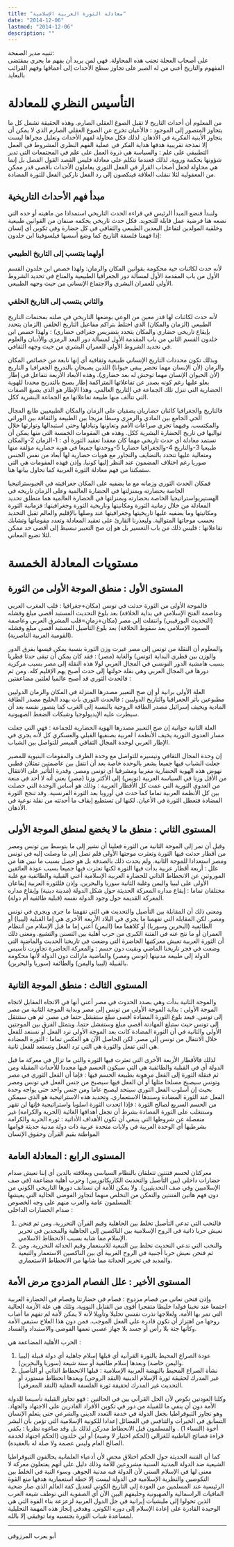 ```yaml
---
title: "معادلة الثورة العربية الإسلامية"
date: "2014-12-06"
lastmod: "2014-12-06"
description: ""
---
```

تنبيه مدير الصفحة:  
 على أصحاب العجلة تجنب هذه المحاولة. فهي لمن يريد أن يفهم ما يجري بمقتضى المفهوم والتاريخ أعني من له الصبر على تجاوز سطح الأحداث إلى أعماقها وفهم القرائب بالبعايد

# التأسيس النظري للمعادلة

من المعلوم أن أحداث التاريخ لا تقبل الصوغ العقلي الصارم. وهذه الحقيقة تشمل كل ما يتجاوز المتصور إلى الموجود : فالأعيان تخرج عن الصوغ العقلي الصارم الذي لا يمكن أن يتجاوز الأبنية الفكرية في الأذهان. لذلك فكل محاولة لفهم الأحداث وتعليل مجراها ليست إلا نمذجة تقريبية هدفها هداية الفكر في عملية الفهم النظري المشروط في العمل التطبيقي على علم : والسياسة هي ذروة العمل على علم في المجتمعات التي تدير شؤونها بحكمة وروية. لذلك فعندما نتكلم على معادلة فليس القصد القول الفصل بل إنما هي محاولة لجعل أصحاب القرار في الفعل الثوري يعاملون الأحداث بأقصى قدر ممكن من المعقولية لئلا تنقلب العلاقة فينكصون إلى رد الفعل تاركين الفعل للثورة المضادة.

## مبدأ فهم الأحداث التاريخية

ولنبدأ فنضع المبدأ الرئيس في قراءة الحدث التاريخي استمدادا من ماهيته أو حده التي نضعه هنا فرضية عمل قابلة للتجويد. فكل حدث تاريخي يحكمه صنفان من القوانين طبيعية وخلقية المولدين لتفاعل البعدين الطيبعي والثقافي في كل حضارة وفي تكوين أي إنسان إذا فهمنا فلسفة التاريخ كما وضع أسسها فيلسوفينا ابن خلدون:

### أولهما ينتسب إلى التاريخ الطبيعي

لأنه حدث لكائنات حية محكومة بقوانين المكان والزمان: ولهذا خصص ابن خلدون القسم الأول من باب المقدمة الأول لمسألة دور الجغرافيا الطبيعية والمناخ في تحديد الشروط الأولى للعمران البشري والاجتماع الإنساني من حيث وجهه الطبيعي.

### والثاني ينتسب إلى التاريخ الخلقي

لأنه حدث لكائنات لها قدر معين من الوعي بوضعها التاريخي في صلته بمحتمات التاريخ الطبيعي (الزمان والمكان) الذي اختلط بتراكم مفاعيل التاريخ الخلقي (الزمان يتحدد بإيقاع تاريخي حضاري والمكان يتحدد بتضريس جغرافي حضاري) : ولهذا خصص ابن خلدون القسم الثاني من باب المقدمة الأول لمسألة دور البعد الرمزي والأديان والعلوم في تحديد الشروط الأولى للعمران البشري من حيث وجهه الثقافي.

وبذلك تكون محددات التاريخ الإنساني طبيعية وثقافية أي إنها نابعة من خصائص المكان والزمان (لأن الإنسان مهما تحضر يبقى حيوانا) اللذين يصبحان بالتدريح الجغرافيا و التاريخ (لأن الحيوان الإنسان مهما توحش له بعد حضاري). وهذه الأبعاد الأربعة تتفاعل في إطار يعلو عليها رغم كونه يصدر عن تفاعلاتها المتراكمة إطار يصبح بالتدريج محددا للهوية الحضارية التي تنزل تلك الجماعة في التاريخ العالمي. وهذا الإطار هو الذي يصبغ الصفات التي تتألف منها طبيعة تفاعلاتها مع الجماعة البشرية ككل.

فالتاريخ والجغرافيا كائنان حضاريان يضفيان على الزمان والمكان الطبيعيين طابع المجال الحي الجامع بين المادي والرمزي وسطا مزيجا بين الطبيعة والثقافة بين الوراثي والمكتسب. وفيهما تجري صراعات الأمم وتعاونها وتبادلها وحتى استبدالها وتوارثها خلال تواليها في تاريخ الحضارة البشرية ككل. وهذه هي المقومات الخمسة التي منها يمكن أن نستمد معادلة أي حدث تاريخي مهما كان معقدا تعقيد الثورة أي : 1-الزمان 2-والمكان طبيعيا 3-والتاريخ 4-والجغرافيا حضاريا 5-ووحدتها جميعا في هوية حضارية مؤلفة منها ومتعالية عليها تتحدد بالتضايف والتجاور مع هويات حضارية لها أبعاد من نفس الجنس صوريا رغم اختلاف المضمون عند النظر إليها كونيا. وإذن فهذه المقومات هي التي ستمكننا من فهم معادلة الثورة العربية كما نحاول بيانها هنا.

فمكان الحدث الثوري وزمانه مع ما يضفيه على المكان جغرافيته في الجيوستراتيجيا الخاصة بحضارته وبمنزلتها في الحضارة العالمية وعلى الزمان تاريخه في الهستيريواستراتيجيا الخاصة بحضارته وبمنزلتها في الحضارة العالمية هما منطلق تحديد المعادلة من خلال زمانية الثورة ومكانيتها وتاريخية الثورة وجغرافيتها: فزمانية الثورة ومكانيتها وما يضفيه عليها تاريخيتها وجغرافيتها عند وصلها بالإقليم والعالم تقبل التحديد بحسب موجاتها المتوالية. وليعذرنا القارئ على تعقيد المعادلة وتعدد مقوماتها وتشابك تفاعلاتها : فليس ذلك من باب التعسير بل هو إن صح التعبير تبسيط إلى أقصى حد ممكن لئلا تضيع المعاني.

# مستويات المعادلة الخمسة

## المستوى الأول : منطق الموجة الأولى من الثورة

فالموجة الأولى من الثورة حدثت في تونس (مكان+جغرافيا : قلب المغرب العربي وعاصمة الفتح الإسلامي في بداية الخلافة) بعد بلوغ التحديث المستبد أقصى مبلغ وفشله (التحديث البورقيبي) وانتقلت إلى مصر (مكان+زمان=قلب المشرق العربي وعاصمة الصمود الإسلامي بعد سقوط الخلافة) بعد بلوغ التأصيل المستبد أقصى مبلغ وفشله (القومية العربية الناصرية).

والمعلوم أن النقلة من تونس إلى مصر غيرت وزن الثورة بنسبة يمكن قيسها بفرق الدور والوزن بين قطري البداية (تونس) والغاية (مصر) : فقد كان يمكن أن تبقى حدثا قطريا بسبب هامشية الدور التونسي في المجال العربي لولا هذه النقلة إلى مصر بسبب مركزية دورها في المجال العربي وهي نقلة حولتها إلى حدث أصبح يهم الإقليم كله. ومن ثم فالحدث الثوري قد أصبح عالميا لعلتين مضاعفتين :

العلة الأولى برانية أو إن صح التعبير مصدرها المنزلة في المكان والزمان الدوليين مطبوعين بأثر الجغرافيا والتاريخ الدوليين : فالحدث الثوري بات يهدد الخليج مصدر الطاقة المادية ويخيف إسرائيل مصدر الطاقة الروحية بالنسبة إلى الغرب كما يتصور نفسه بعد أن سيطرت عليه الإيديولوجيا وشبكات الضغط الصهيونية.

العلة الثانية جوانية إن صح التعبير مصدرها الهوية الحضارية للجماعة : فهي التي جعلت مسار العدوى الثورية يخيف الأنظمة ا لعربية بصنفيها القبلي والعسكري كل لأنه يجري في الإطار العربي لوحدة المجال الثقافي الميسر للتواصل بين الشباب.

إن وحدة المجال الثقافي وتيسيره للتواصل مع وحدة الظرف والمقومات البنيوية للمصير جعلت الشباب فيها جميعا يشعر بالوحدة خاصة بعد أن انتقل بين عاصمتين تمثلان قطبي نهوض هذه الهوية الحضارية مغربيا ومشرقيا أي تونس ومصر. وقدرة التأثير على الانتقال من الأقل وزنا في السياسة العربية (تونس) إلى الأكثر وزنا (مصر) يعني أنه لا أحد في منعة من العدوى الثورية التي عمت كل الأقطار العربية : وذلك هو أساس الوحدة التي حصلت بين كل الأنظمة العربية تماما كما حدث في أوروبا بعد الثورة الفرنسية. وقد تنجح الثورة المضادة فتعطل الثورة في الأعيان. لكنها لن تستطيع إيقاف ما أحدثته من نقلة نوعية في الأذهان.

## المستوى الثاني : منطق ما لا يخضع لمنطق الموجة الأولى

وقبل أن نمر إلى الموجة الثانية من الثورة فعلينا أن نشير إلى ما يتوسط بين تونس ومصر من أقطار حدثت فيها الثورة وتعثرت موجتها الأولى فلم تصل إلى ما وصلت إليه في تونس ومصر استعدادا للموجة الثانية. ولم يحدث ذلك بالصدفة بل هو حصل بسبب ما نبين هنا من علل : أربعة أقطار عربية بدأت فيها الثورة لكنها تعثرت فيها جميعا بسبب عودة العائقين الموروثين عن الانحطاط الذاتي للحضارة العربية الإسلامية أعني القبلية والطائفية مع غلبة الأولى على ليبيا واليمن وغلبة الثانية سوريا والبحرين. وإذن فللثورة العربية إيقاعان مختلفان تماما : إيقاع مداره المعركة الحديثة حول شكل الدولة (مدينة دينية) وإيقاع مداره المعركة القديمة حول وجود الدولة نفسه (قبلية طائفية أم دولة).

ومعنى ذلك أن المقابلة بين التأصيل والتحديث هي التي تفهمنا ما جرى ويجري في تونس ومصر. لكن المقابلة التي تفهمنا ما يجري في البلاد الأربعة الأخرى هي إما القبلية (ليبيا) أو الطائفية (البحرين وسوريا) أو كلاهما معا (اليمن) أعني إما ما قبل الإسلام من انتظام العمران أو ما نتج عنه في الفتنة الكبرى من حرب أهلية بين التسنن والتشيع. ومعنى ذلك أن الثورة العربية تعيش معركتيها الحاضرة التي وضعت في تاريخنا الحديث والماضية التي وضعت في فجر تاريخنا الماضي وبقيت دون حسم : والمعركة الحاضرة تجاوزت تأسيس الدولة إلى طبيعة مدنيتها (تونس ومصر) والماضية مازالت دون الدولة لأنها محكومة بالقبيلة (ليبيا واليمن) والطائفة (سوريا والبحرين).

## المستوى الثالث : منطق الموجة الثانية

والموجة الثانية بدأت وهي بصدد الحدوث في مصر أعني أنها في الاتجاه المقابل لاتجاه الموجة الأولى : بداية الموجة الأولى من تونس إلى مصر وبداية الموجة الثانية من مصر إلى تونس. فبعد بلوغ الثورة المضادة أقصى مبلغ ستفشل حتما في مصر. ثم هي ستنتقل إلى تونس حيث ستبلغ المهادنة أقصى مبلغ وستفشل حتما. ويتمثل الفرق بين الموجتين الأولى والثانية في أن الثورة المضادة كانت بعد الموجة الأولى ترد الفعل أو تستعد للفعل خلال الانتقال من تونس إلى مصر. لكن الحاصل الآن هو العكس تماما : الثورة المضادة هي التي تفعل والثورة هي التي ترد الفعل وتستعد للفعل ثانية.

لذلك فالأقطار الأربعة الأخرى التي تعثرت فيها الثورة والتي ما تزال في معركة ما قبل الدولة أي في القبلية والطائفية هي التي سيكون الحسم فيها محددا للأحداث المقبلة ومن ثم فنقلة الثورة إلى الفعل مرهونة بطبيعة الحسم فيها : فإما أن الفعل الثوري في مصر وتونس سيصبح مسلحا مثلها أو أن الفعل فيها سيصبح من جنس الفعل في تونس ومصر بحيث إن أسلوب الفعل الثوري سيتحد ليصبح عاما ومن جنس واحد حتى يواجه وحدة الفعل عند الثورة المضادة وسندها الاستعماري. وتحديد هذه الاستراتيجية هو الذي سيمكن من الحسم السريع لصالح الثورة : فإذا اتحدت الثورة اسلوبا واستراتيجية فإنها لن تقهر وستتغلب على الثورة المضادة بشرط أن تجعل أهدافها الغائية (الحرية والكرامة) غير منفصلة عن شروطها التي ينبغي أن تكون الأهداف الأداتية : ثورة الحرية والكرامة بشرطيها أي الوحدة العربية في ولايات متحدة عربية ذات دولة مدنية حديثة قوامها المواطنة بقيم القرآن وحقوق الإنسان

## المستوى الرابع : المعادلة العامة

معركتان لحسم فتنتين تتعلقان بالنظام السياسي وبعلاقته بالدين أي إننا نعيش صدام حضارات داخلي (بين التأصيل والتحديث الكاريكاتوريين) وحرب أهلية مضاعفة (في صف الإسلاميين وفي صف التحديثيين). ولا يمكن للأمة أن تستأنف دورها التاريخي الكوني من دون فهم هاتين الفتنتين والتمكن من التخلص منهما لتجاوز الفوضى الحالية التي يعيشها المسلمون عامة والعرب منهم على وجه الخصوص:  
صدام الحضارات الداخلي :

1. فالنخب التي تدعي التأصيل تخلط بين الجاهلية وقيم القرآن التحررية. ومن ثم فنحن نعيش حربا ذاتية في الروح الإسلامية بين الناكصين إلى الجاهلية والمجدين في تحرير الإسلام مما شابه بسبب الانحطاط الاسلامي.
2. والنخب التي تدعي التحديث تخلط بين التبعية للاستعمار وقيم الحداثة التحررية. ومن ثم فنحن نعيش حربا أجنبية في الروح الغربية أي بين الناكصين الاستعمار والتبعية والمديد في تحرير الحداثة مما شابها من الانحطاط الاستعماري.

## المستوى الأخير : علل الفصام المزدوج مرض الأمة

وإذن فنحن نعاني من فصام مزدوج : فصام في حضارتنا وفصام في الحضارة الغربية اجتمعا عند نخبنا فولدا خليطا متفجرا أقوى من القنابل النووية. وتلك هي علة الأزمة الحالية التي تمر بها الأمة. ولعلاجها نذرت نفسي تحليلا وتأويلا لأنه لا يمكن لأمة لم تفهم ما أصاب روحها من اهتزاز أن تكون قادرة على الفعل الموجب. فمن دون هذا العلاج ستبقى الأمة وكأنها جثة بلا رأس أو جسد بلا جهاز عصبي تعمها الفوضى والاستبداد والفساد.

الحرب الأهلية المضاعفة هي :

1. عودة الصراع المحيط بالثورة القرآنية أي قبلها إسلام جاهلية أي دولة قبيلة (ليبيا واليمن خاصة) وبعدها إسلام طائفية أو سنة شيعة (سوريا والبحرين).
2. نشأة الصراع المحيط بالنهضة العربية الإسلامية : قبلها الانحطاط الذاتي أو التأصيل غير المدرك لحقيقة ثورة الإسلام الدينية (النقد الروحي) وبعدها انحطاط مستورد أو التحديث غير المدرك لحقيقة ثورة الفلسفة العقلية (النقد المعرفي).

وكلتا العودتين نكوص لأن الحل القرآني بين في الحالتين : فهو تجاوز القبلية تأسيسا للدولة الأمة دون أن ينفي ما للقبيلة من دور في تكوين الأفراد القادرين على الاجتهاد والجهاد. وهو تجاوز الثيوقراطيا بجعل الدولة في خدمة التعدد الديني والشرعي حتى يتعلم الإنسان التسابق في الخيرات والتنافس في الفضائل إعدادا للكونية الإسلامية التي تؤمن بأن البشر أخوة (النساء 1) . والمسلمون قبل الانحطاط مدركن لذلك بل وقد صاغوه نظريا : يكفي قراءة فضائح الباطنية للغزالي (الحكم اختيار لا وصية) أو ابن خلدون (الحكم اجتهاد لخدمة الصالح العام وليس عصمة ولا صلة له بالعقيدة).

كما أن الفتنة الحديثة حول الحكم اختلاق محض لأن أدعياء العلمانية يحالفون الثيوقراطيا الشيعية ضد الدولة المدنية السنية مشروعين للأمة وذلك دليل على أنهم يفتعلون معركة لا معنى لها في الإسلام السني لأن الدولة فيه مدنية الجوهر. وسوء النية في الخلط بين النكوصين والنظرية الإسلامية في الدولة ليست إلا خطة استعمارية هدفها منع القوة الرئيسية عند المسلمين من العودة إلى التاريخ الكوني لتعديل كفة العالم الذي صار ضحية المافيات الراسمالية والصهيونية وحليفهم البين الآن أي الصفوية التي توظف شيعة العرب الذين تحولوا إلى مليشيات إيرانية في جل الدول العربية لزعزعة بناء القوة التي هي الوحيدة القادرة على إعادة الإسلام إلى دوره الكوني. وهدفي إنجاز هذه المهمة التحليلية لمساعدة شباب الثورة بجنسيه وما توفيقي إلا بالله.

---

أبو يعرب المرزوقي

###